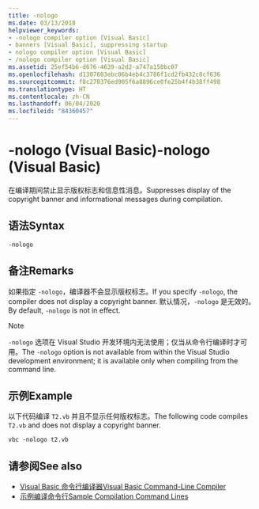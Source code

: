```yaml
---
title: -nologo
ms.date: 03/13/2018
helpviewer_keywords:
- -nologo compiler option [Visual Basic]
- banners [Visual Basic], suppressing startup
- nologo compiler option [Visual Basic]
- /nologo compiler option [Visual Basic]
ms.assetid: 25ef54b6-d676-4639-a2d2-a747a158bc07
ms.openlocfilehash: d1307603ebc06b4eb4c3786f1cd2fb432c0cf636
ms.sourcegitcommit: f8c270376ed905f6a8896ce0fe25b4f4b38ff498
ms.translationtype: HT
ms.contentlocale: zh-CN
ms.lasthandoff: 06/04/2020
ms.locfileid: "84360457"
---
```

# <a name="-nologo-visual-basic"></a><span data-ttu-id="7fb44-102">-nologo (Visual Basic)</span><span class="sxs-lookup"><span data-stu-id="7fb44-102">-nologo (Visual Basic)</span></span>
<span data-ttu-id="7fb44-103">在编译期间禁止显示版权标志和信息性消息。</span><span class="sxs-lookup"><span data-stu-id="7fb44-103">Suppresses display of the copyright banner and informational messages during compilation.</span></span>  
  
## <a name="syntax"></a><span data-ttu-id="7fb44-104">语法</span><span class="sxs-lookup"><span data-stu-id="7fb44-104">Syntax</span></span>  
  
```console  
-nologo  
```  
  
## <a name="remarks"></a><span data-ttu-id="7fb44-105">备注</span><span class="sxs-lookup"><span data-stu-id="7fb44-105">Remarks</span></span>  
 <span data-ttu-id="7fb44-106">如果指定 `-nologo`，编译器不会显示版权标志。</span><span class="sxs-lookup"><span data-stu-id="7fb44-106">If you specify `-nologo`, the compiler does not display a copyright banner.</span></span> <span data-ttu-id="7fb44-107">默认情况，`-nologo` 是无效的。</span><span class="sxs-lookup"><span data-stu-id="7fb44-107">By default, `-nologo` is not in effect.</span></span>  
  
> [!NOTE]
> <span data-ttu-id="7fb44-108">`-nologo` 选项在 Visual Studio 开发环境内无法使用；仅当从命令行编译时才可用。</span><span class="sxs-lookup"><span data-stu-id="7fb44-108">The `-nologo` option is not available from within the Visual Studio development environment; it is available only when compiling from the command line.</span></span>  
  
## <a name="example"></a><span data-ttu-id="7fb44-109">示例</span><span class="sxs-lookup"><span data-stu-id="7fb44-109">Example</span></span>  
 <span data-ttu-id="7fb44-110">以下代码编译 `T2.vb` 并且不显示任何版权标志。</span><span class="sxs-lookup"><span data-stu-id="7fb44-110">The following code compiles `T2.vb` and does not display a copyright banner.</span></span>  
  
```console
vbc -nologo t2.vb  
```  
  
## <a name="see-also"></a><span data-ttu-id="7fb44-111">请参阅</span><span class="sxs-lookup"><span data-stu-id="7fb44-111">See also</span></span>

- [<span data-ttu-id="7fb44-112">Visual Basic 命令行编译器</span><span class="sxs-lookup"><span data-stu-id="7fb44-112">Visual Basic Command-Line Compiler</span></span>](index.md)
- [<span data-ttu-id="7fb44-113">示例编译命令行</span><span class="sxs-lookup"><span data-stu-id="7fb44-113">Sample Compilation Command Lines</span></span>](sample-compilation-command-lines.md)
